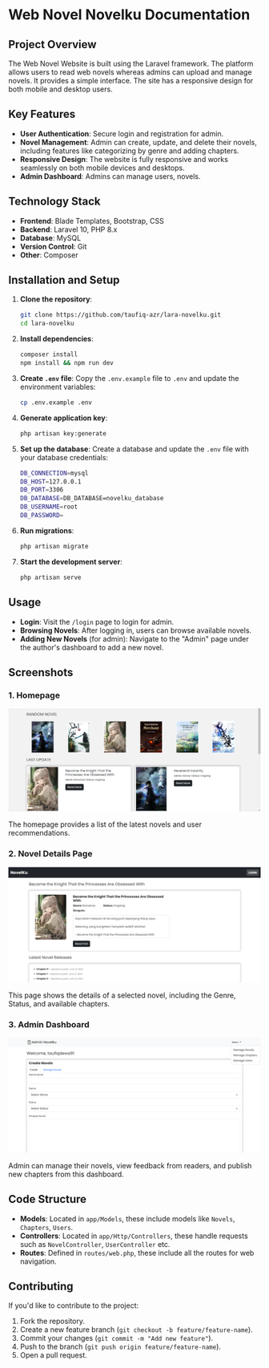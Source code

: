 
# **Web Novel Novelku Documentation**

## **Project Overview**
The Web Novel Website is built using the Laravel framework. The platform allows users to read web novels whereas admins can upload and manage novels. It provides a simple interface. The site has a responsive design for both mobile and desktop users.

## **Key Features**
- **User Authentication**: Secure login and registration for admin.
- **Novel Management**: Admin can create, update, and delete their novels, including features like categorizing by genre and adding chapters.
- **Responsive Design**: The website is fully responsive and works seamlessly on both mobile devices and desktops.
- **Admin Dashboard**: Admins can manage users, novels.
  
## **Technology Stack**
- **Frontend**: Blade Templates, Bootstrap, CSS
- **Backend**: Laravel 10, PHP 8.x
- **Database**: MySQL
- **Version Control**: Git
- **Other**: Composer

## **Installation and Setup**
1. **Clone the repository**:
   ```bash
   git clone https://github.com/taufiq-azr/lara-novelku.git
   cd lara-novelku
   ```
2. **Install dependencies**:
   ```bash
   composer install
   npm install && npm run dev
   ```
3. **Create `.env` file**:
   Copy the `.env.example` file to `.env` and update the environment variables:
   ```bash
   cp .env.example .env
   ```
4. **Generate application key**:
   ```bash
   php artisan key:generate
   ```
5. **Set up the database**:
   Create a database and update the `.env` file with your database credentials:
   ```bash
   DB_CONNECTION=mysql
   DB_HOST=127.0.0.1
   DB_PORT=3306
   DB_DATABASE=DB_DATABASE=novelku_database
   DB_USERNAME=root
   DB_PASSWORD=
   ```
6. **Run migrations**:
   ```bash
   php artisan migrate
   ```
7. **Start the development server**:
   ```bash
   php artisan serve
   ```

## **Usage**
- **Login**: Visit the `/login` page to login for admin.
- **Browsing Novels**: After logging in, users can browse available novels.
- **Adding New Novels** (for admin): Navigate to the "Admin" page under the author's dashboard to add a new novel.

## **Screenshots**

### 1. **Homepage**  
   ![Homepage](screenshots/Screenshot_1.png)

   The homepage provides a list of the latest novels and user recommendations.

### 2. **Novel Details Page**  
   ![Novel Details](screenshots/Screenshot_2.png)

   This page shows the details of a selected novel, including the Genre, Status, and available chapters.

### 3. **Admin Dashboard**  
   ![Admin Dashboard](screenshots/Screenshot_3.png)

   Admin can manage their novels, view feedback from readers, and publish new chapters from this dashboard.

## **Code Structure**
- **Models**: Located in `app/Models`, these include models like `Novels`, `Chapters`, `Users`.
- **Controllers**: Located in `app/Http/Controllers`, these handle requests such as `NovelController`, `UserController` etc.
- **Routes**: Defined in `routes/web.php`, these include all the routes for web navigation.

## **Contributing**
If you'd like to contribute to the project:
1. Fork the repository.
2. Create a new feature branch (`git checkout -b feature/feature-name`).
3. Commit your changes (`git commit -m "Add new feature"`).
4. Push to the branch (`git push origin feature/feature-name`).
5. Open a pull request.
